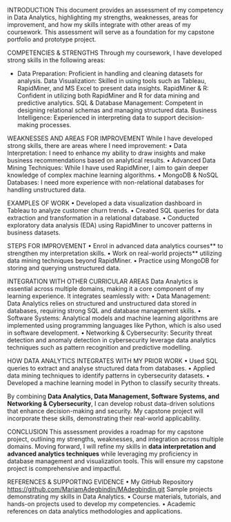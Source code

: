 INTRODUCTION
This document provides an assessment of my competency in Data Analytics, highlighting my strengths, weaknesses, areas for improvement, and how my skills integrate with other areas of my coursework. This assessment will serve as a foundation for my capstone portfolio and prototype project.

COMPETENCIES & STRENGTHS
Through my coursework, I have developed strong skills in the following areas:
- Data Preparation: Proficient in handling and cleaning datasets for analysis.
Data Visualization: Skilled in using tools such as Tableau, RapidMiner, and MS Excel to present data insights.
RapidMiner & R: Confident in utilizing both RapidMiner and R for data mining and predictive analytics.
SQL & Database Management: Competent in designing relational schemas and managing structured data.
Business Intelligence: Experienced in interpreting data to support decision-making processes.

WEAKNESSES AND AREAS FOR IMPROVEMENT
While I have developed strong skills, there are areas where I need improvement:
•	Data Interpretation: I need to enhance my ability to draw insights and make business recommendations based on analytical results.
•	Advanced Data Mining Techniques: While I have used RapidMiner, I aim to gain deeper knowledge of complex machine learning algorithms.
•	MongoDB & NoSQL Databases: I need more experience with non-relational databases for handling unstructured data.


EXAMPLES OF WORK
•	Developed a data visualization dashboard in Tableau to analyze customer churn trends.
•	Created SQL queries for data extraction and transformation in a relational database.
•	Conducted exploratory data analysis (EDA) using RapidMiner to uncover patterns in business datasets.


STEPS FOR IMPROVEMENT
•	Enrol in advanced data analytics courses** to strengthen my interpretation skills.
•	Work on real-world projects** utilizing data mining techniques beyond RapidMiner.
•	Practice using MongoDB for storing and querying unstructured data.

INTEGRATION WITH OTHER CURRICULAR AREAS
Data Analytics is essential across multiple domains, making it a core component of my learning experience. It integrates seamlessly with:
•	Data Management: Data Analytics relies on structured and unstructured data stored in databases, requiring strong SQL and database management skills.
•	Software Systems: Analytical models and machine learning algorithms are implemented using programming languages like Python, which is also used in software development.
•	Networking & Cybersecurity: Security threat detection and anomaly detection in cybersecurity leverage data analytics techniques such as pattern recognition and predictive modelling.

HOW DATA ANALYTICS INTEGRATES WITH MY PRIOR WORK
•	Used SQL queries to extract and analyse structured data from databases.
•	Applied data mining techniques to identify patterns in cybersecurity datasets.
•	Developed a machine learning model in Python to classify security threats.

By combining **Data Analytics, Data Management, Software Systems, and Networking & Cybersecurity**, I can develop robust data-driven solutions that enhance decision-making and security. My capstone project will incorporate these skills, demonstrating their real-world applicability.

CONCLUSION
This assessment provides a roadmap for my capstone project, outlining my strengths, weaknesses, and integration across multiple domains. Moving forward, I will refine my skills in **data interpretation and advanced analytics techniques** while leveraging my proficiency in database management and visualization tools. This will ensure my capstone project is comprehensive and impactful.

REFERENCES & SUPPORTING EVIDENCE
•	My GitHub Repository https://github.com/MariamAdegbindin/MAdegbindin.git Sample projects demonstrating my skills in Data Analytics.
•	Course materials, tutorials, and hands-on projects used to develop my competencies.
•	Academic references on data analytics methodologies and applications.

